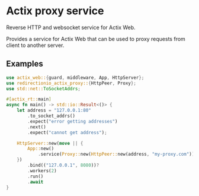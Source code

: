 # Actix proxy service

Reverse HTTP and websocket service for Actix Web.

Provides a service for Actix Web that can be used to proxy requests from client to another server.

## Examples

```rust
use actix_web::{guard, middleware, App, HttpServer};
use redirectionio_actix_proxy::{HttpPeer, Proxy};
use std::net::ToSocketAddrs;

#[actix_rt::main]
async fn main() -> std::io::Result<()> {
    let address = "127.0.0.1:80"
        .to_socket_addrs()
        .expect("error getting addresses")
        .next()
        .expect("cannot get address");

    HttpServer::new(move || {
        App::new()
            .service(Proxy::new(HttpPeer::new(address, "my-proxy.com")))
    })
        .bind(("127.0.0.1", 8080))?
        .workers(2)
        .run()
        .await
}
```

